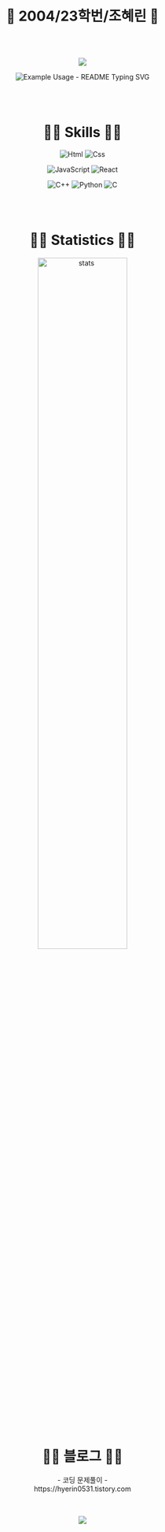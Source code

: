 <div align="center">
    <h1>🐰 2004/23학번/조혜린 🐰</h1>
</div>

<br />
<br />

<p align='center'>
    <img src="https://capsule-render.vercel.app/api?type=waving&color=0:F9DBDB,100:F09794&height=300&section=header&fontColor=FFFFFF&text=Hyerin's%20Github!&fontSize=90&animation=fadeIn&fontAlignY=38&descAlignY=51&descAlign=62"/>
</p>

<p align="center">
  <img src="https://readme-typing-svg.demolab.com/?lines=;Wellcome+to+my+Github!;Enjoy+the+show!&font=Fira%20Code&center=true&width=380&height=50&duration=500&pause=1000&color=F09794" alt="Example Usage - README Typing SVG">
</p>

<br />
<br />

<div align=center>
    <h1>🫶🏻 Skills 🫶🏻 </h1>

![Html](https://img.shields.io/badge/Html-E34F26?style=plastic-square&logo=html&logoColor=white)
![Css](https://img.shields.io/badge/Css-A9D1FB?style=plastic-square&logo=css&logoColor=white)

![JavaScript](https://img.shields.io/badge/JavaScript-F7DF1E?style=plastic-square&logo=Javascript&logoColor=white)
![React](https://img.shields.io/badge/React-20232A?style=plastic-square&logo=react&logoColor=61DAFB)

![C++](http://img.shields.io/badge/C++-00599C?style=plastic-square&logo=c%2B%2B&logoColor=white)
![Python](https://img.shields.io/badge/Python-F9DA8F?style=plastic-square&logo=python&logoColor=white)
![C](https://img.shields.io/badge/C-EC625C?style=plastic-square&logo=c&logoColor=white)

</div>

<br />
<br />

<div align="center">
    <h1> 🫶🏻 Statistics 🫶🏻</h1>
  <img alt="stats" src="https://github-readme-stats.vercel.app/api?username=jogpfls&show_icons=true&title_color=ED716D&icon_color=EB463C&text_color=F09794&bg_color=white&border_color=e4e2e2" width="60%" />
</div>

<br />
<br />

<div align="center">
    <h1> 🫶🏻 블로그 🫶🏻</h1>
    - 코딩 문제풀이 -
    <br />
    https://hyerin0531.tistory.com
</div>

<br />

<div align="center" style="margin-top: 30px;">
  <img src="https://capsule-render.vercel.app/api?type=waving&color=0:F9DBDB,100:F09794&height=100&section=footer" />
</div>

<!--
**jogpfls/jogpfls** is a ✨ _special_ ✨ repository because its `README.md` (this file) appears on your GitHub profile.

Here are some ideas to get you started:

- 🔭 I’m currently working on ...
- 🌱 I’m currently learning ...
- 👯 I’m looking to collaborate on ...
- 🤔 I’m looking for help with ...
- 💬 Ask me about ...
- 📫 How to reach me: ...
- 😄 Pronouns: ...
- ⚡ Fun fact: ...
-->

